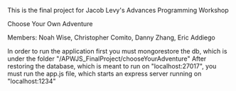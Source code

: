 This is the final project for Jacob Levy's Advances Programming Workshop

Choose Your Own Adventure

Members: Noah Wise, Christopher Comito, Danny Zhang, Eric Addiego

In order to run the application first you must mongorestore the db, which is under the folder "/APWJS_FinalProject/chooseYourAdventure"
After restoring the database, which is meant to run on "localhost:27017", you must run the app.js file, which starts an express server running on "localhost:1234"
